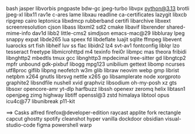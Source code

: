 bash                    jasper                  libvorbis               pngpaste
bdw-gc                  jpeg-turbo              libvpx                  python@3.13
brotli                  jpeg-xl                 libx11                  rav1e
c-ares                  lame                    libxau                  readline
ca-certificates         lazygit                 libxcb                  ripgrep
cairo                   leptonica               libxdmcp                rubberband
certifi                 libarchive              libxext                 screenresolution
cjson                   libass                  libxml2                 sdl2
cmake                   libavif                 libxrender              shared-mime-info
dav1d                   libb2                   little-cms2             simdjson
emacs-mac@29            libbluray               lpeg                    snappy
expat                   libde265                lua                     speex
fd                      libdeflate              luajit                  sqlite
ffmpeg                  libevent                luarocks                srt
fish                    libheif                 luv                     ss
flac                    libidn2                 lz4                     svt-av1
fontconfig              liblqr                  lzo                     tesseract
freetype                libmicrohttpd           m4                      texinfo
frei0r                  libmpc                  mas                     theora
fribidi                 libnghttp2              mbedtls                 tmux
gcc                     libnghttp3              mpdecimal               tree-sitter
gd                      libngtcp2               mpfr                    unbound
gdk-pixbuf              libogg                  mpg123                  unibilium
gettext                 libomp                  ncurses                 utf8proc
giflib                  libpng                  neofetch                w3m
glib                    libraw                  neovim                  webp
gmp                     librist                 netpbm                  x264
gnutls                  librsvg                 nettle                  x265
go                      libsamplerate           node                    xorgproto
graphite2               libsndfile              nushell                 xvid
graphviz                libsodium               oh-my-posh              xz
gts                     libsoxr                 opencore-amr            yt-dlp
harfbuzz                libssh                  openexr                 zeromq
helix                   libtasn1                openjpeg                zimg
highway                 libtiff                 openssl@3               zstd
himalaya                libtool                 opus
icu4c@77                libunibreak             p11-kit

==> Casks
alfred                          firefox@developer-edition       raycast
applite                         fork                            rectangle
capcut                          ghostty                         spotify
cleanshot                       hyper                           vanilla
dockdoor                        obsidian                        visual-studio-code
figma                           powershell                      warp
